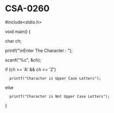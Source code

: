 # CSA-0260
#include<stdio.h>

void main() {

   char ch;

 

   printf("\nEnter The Character : ");

   scanf("%c", &ch);

 

   if (ch >= 'A' && ch <= 'Z')

      printf("Character is Upper Case Letters");

   else

      printf("Character is Not Upper Case Letters");

 

}
